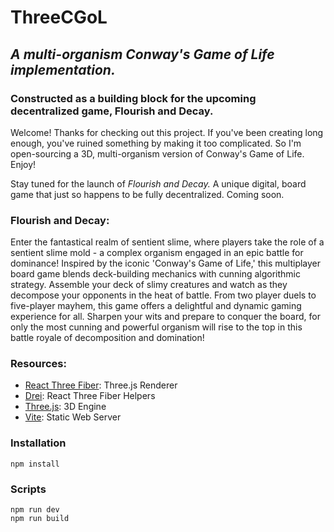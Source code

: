 # ThreeCGoL
## _A multi-organism Conway's Game of Life implementation._
### Constructed as a building block for the upcoming decentralized game, Flourish and Decay.

Welcome! Thanks for checking out this project. If you've been creating long enough, you've ruined something by making it too complicated. So I'm open-sourcing a 3D, multi-organism version of Conway's Game of Life. Enjoy!

Stay tuned for the launch of _Flourish and Decay._ A unique digital, board game
that just so happens to be fully decentralized. Coming soon.

### Flourish and Decay:

Enter the fantastical realm of sentient slime, where players take the role of a sentient slime mold - a complex organism engaged in an epic battle for dominance! Inspired by the iconic 'Conway's Game of Life,' this multiplayer board game blends deck-building mechanics with cunning algorithmic strategy. Assemble your deck of slimy creatures and watch as they decompose your opponents in the heat of battle. From two player duels to five-player mayhem, this game offers a delightful and dynamic gaming experience for all. Sharpen your wits and prepare to conquer the board, for only the most cunning and powerful organism will rise to the top in this battle royale of decomposition and domination!

### Resources:

- [React Three Fiber](https://docs.pmnd.rs/react-three-fiber/): Three.js Renderer
- [Drei](https://github.com/pmndrs/drei): React Three Fiber Helpers
- [Three.js](https://threejs.org/docs/index.html#manual/en/introduction/Creating-a-scene): 3D Engine
- [Vite](https://vitejs.dev/guide/): Static Web Server

### Installation

```
npm install
```

### Scripts

```
npm run dev
npm run build
```
